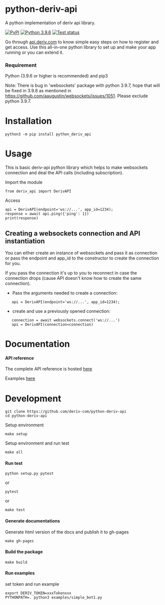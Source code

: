 # python-deriv-api
A python implementation of deriv api library.

[![PyPI](https://img.shields.io/pypi/v/python_deriv_api.svg?style=flat-square)](https://pypi.org/project/python_deriv_api/)
[![Python 3.9.6](https://img.shields.io/badge/python-3.9.6-blue.svg)](https://www.python.org/download/releases/3.9.6/)
[![Test status](https://circleci.com/gh/binary-com/python-deriv-api.svg?style=shield&circle-token=8b7c7b39615ea83053044854105bf90975b18126)](https://app.circleci.com/pipelines/github/deriv-com/python-deriv-api)

Go through [api.deriv.com](https://api.deriv.com/) to know simple easy steps on how to register and get access.
Use this all-in-one python library to set up and make your app running or you can extend it.

### Requirement
Python (3.9.6 or higher is recommended) and pip3

Note: There is bug in 'websockets' package with python 3.9.7, hope that will be fixed in 3.9.8 as mentioned in
https://github.com/aaugustin/websockets/issues/1051. Please exclude python 3.9.7.

# Installation

`python3 -m pip install python_deriv_api`

# Usage
This is basic deriv-api python library which helps to make websockets connection and
deal the API calls (including subscription).

Import the module

```
from deriv_api import DerivAPI
```

Access 

```
api = DerivAPI(endpoint='ws://...', app_id=1234);
response = await api.ping({'ping': 1})
print(response) 
```

## Creating a websockets connection and API instantiation
You can either create an instance of websockets and pass it as connection
    or
pass the endpoint and app_id to the constructor to create the connection for you.

If you pass the connection it's up to you to reconnect in case the connection drops (cause API doesn't know how to create the same connection).


- Pass the arguments needed to create a connection:
```
   api = DerivAPI(endpoint='ws://...', app_id=1234);
```

- create and use a previously opened connection:
```
   connection = await websockets.connect('ws://...')
   api = DerivAPI(connection=connection)
```

# Documentation

#### API reference
The complete API reference is hosted [here](https://deriv-com.github.io/python-deriv-api/)

Examples [here](https://github.com/deriv-com/python-deriv-api/tree/master/examples)

# Development
```
git clone https://github.com/deriv-com/python-deriv-api
cd python-deriv-api
```
Setup environment
```
make setup
```

Setup environment and run test
```
make all
```

#### Run test

```
python setup.py pytest
```

or

```
pytest
```

or

```
make test
```
#### Generate documentations

Generate html version of the docs and publish it to gh-pages

```
make gh-pages
```

#### Build the package
```
make build
```
#### Run examples

set token and run example

```
export DERIV_TOKEN=xxxTokenxxx
PYTHONPATH=. python3 examples/simple_bot1.py
```

